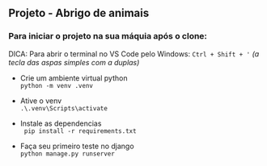 ## Projeto - Abrigo de animais

### Para iniciar o projeto na sua máquia após o clone:

DICA: Para abrir o terminal no VS Code pelo Windows: `Ctrl + Shift + '` *(a tecla das aspas simples com a duplas)*

* Crie um ambiente virtual python <br>
  `python -m venv .venv`

* Ative o venv <br>
  `.\.venv\Scripts\activate`

* Instale as dependencias <br>
  ` pip install -r requirements.txt`  

* Faça seu primeiro teste no django <br>
  `python manage.py runserver`
